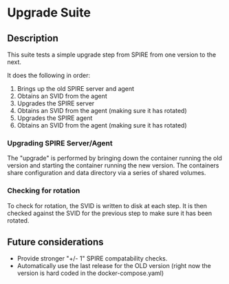 # Upgrade Suite

## Description

This suite tests a simple upgrade step from SPIRE from one version to the next.

It does the following in order:

1. Brings up the old SPIRE server and agent
1. Obtains an SVID from the agent
1. Upgrades the SPIRE server
1. Obtains an SVID from the agent (making sure it has rotated)
1. Upgrades the SPIRE agent
1. Obtains an SVID from the agent (making sure it has rotated)

### Upgrading SPIRE Server/Agent

The "upgrade" is performed by bringing down the container running the old
version and starting the container running the new version. The containers
share configuration and data directory via a series of shared volumes.

### Checking for rotation

To check for rotation, the SVID is written to disk at each step. It is then
checked against the SVID for the previous step to make sure it has been
rotated.

## Future considerations

- Provide stronger "+/- 1" SPIRE compatability checks.
- Automatically use the last release for the OLD version (right now the version is hard coded in the docker-compose.yaml)
